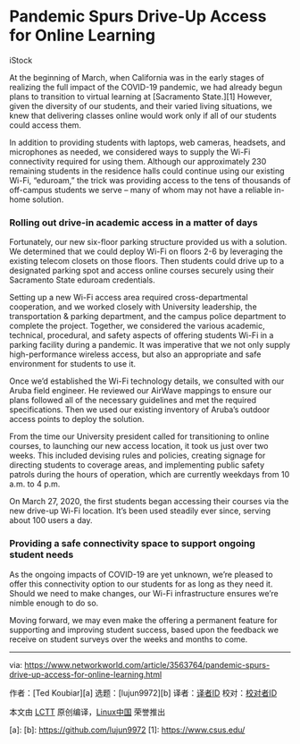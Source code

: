 [#]: collector: (lujun9972)
[#]: translator: ( )
[#]: reviewer: ( )
[#]: publisher: ( )
[#]: url: ( )
[#]: subject: (Pandemic Spurs Drive-Up Access for Online Learning)
[#]: via: (https://www.networkworld.com/article/3563764/pandemic-spurs-drive-up-access-for-online-learning.html)
[#]: author: (Ted Koubiar )

Pandemic Spurs Drive-Up Access for Online Learning
======

iStock

At the beginning of March, when California was in the early stages of realizing the full impact of the COVID-19 pandemic, we had already begun plans to transition to virtual learning at [Sacramento State.][1] However, given the diversity of our students, and their varied living situations, we knew that delivering classes online would work only if all of our students could access them.

In addition to providing students with laptops, web cameras, headsets, and microphones as needed, we considered ways to supply the Wi-Fi connectivity required for using them. Although our approximately 230 remaining students in the residence halls could continue using our existing Wi-Fi, “eduroam,” the trick was providing access to the tens of thousands of off-campus students we serve – many of whom may not have a reliable in-home solution.

### **Rolling out drive-in academic access in a matter of days**

Fortunately, our new six-floor parking structure provided us with a solution. We determined that we could deploy Wi-Fi on floors 2-6 by leveraging the existing telecom closets on those floors. Then students could drive up to a designated parking spot and access online courses securely using their Sacramento State eduroam credentials.

Setting up a new Wi-Fi access area required cross-departmental cooperation, and we worked closely with University leadership, the transportation &amp; parking department, and the campus police department to complete the project. Together, we considered the various academic, technical, procedural, and safety aspects of offering students Wi-Fi in a parking facility during a pandemic. It was imperative that we not only supply high-performance wireless access, but also an appropriate and safe environment for students to use it.

Once we’d established the Wi-Fi technology details, we consulted with our Aruba field engineer. He reviewed our AirWave mappings to ensure our plans followed all of the necessary guidelines and met the required specifications. Then we used our existing inventory of Aruba’s outdoor access points to deploy the solution.

From the time our University president called for transitioning to online courses, to launching our new access location, it took us just over two weeks. This included devising rules and policies, creating signage for directing students to coverage areas, and implementing public safety patrols during the hours of operation, which are currently weekdays from 10 a.m. to 4 p.m.

On March 27, 2020, the first students began accessing their courses via the new drive-up Wi-Fi location. It’s been used steadily ever since, serving about 100 users a day.

### **Providing a safe connectivity space to support ongoing student needs**

As the ongoing impacts of COVID-19 are yet unknown, we’re pleased to offer this connectivity option to our students for as long as they need it. Should we need to make changes, our Wi-Fi infrastructure ensures we’re nimble enough to do so.

Moving forward, we may even make the offering a permanent feature for supporting and improving student success, based upon the feedback we receive on student surveys over the weeks and months to come.

--------------------------------------------------------------------------------

via: https://www.networkworld.com/article/3563764/pandemic-spurs-drive-up-access-for-online-learning.html

作者：[Ted Koubiar][a]
选题：[lujun9972][b]
译者：[译者ID](https://github.com/译者ID)
校对：[校对者ID](https://github.com/校对者ID)

本文由 [LCTT](https://github.com/LCTT/TranslateProject) 原创编译，[Linux中国](https://linux.cn/) 荣誉推出

[a]: 
[b]: https://github.com/lujun9972
[1]: https://www.csus.edu/
